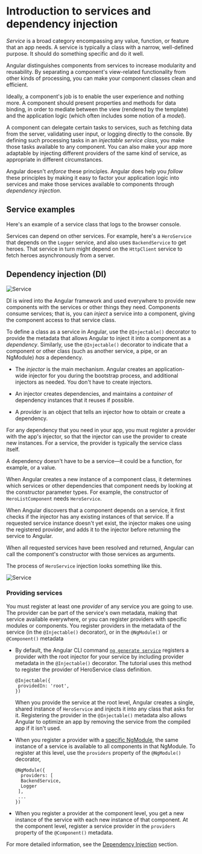 # Introduction to services and dependency injection

*Service* is a broad category encompassing any value, function, or feature that an app needs.
A service is typically a class with a narrow, well-defined purpose.
It should do something specific and do it well.

Angular distinguishes components from services to increase modularity and reusability.
By separating a component's view-related functionality from other kinds of processing,
you can make your component classes clean and efficient.

Ideally, a component's job is to enable the user experience and nothing more.
A component should present properties and methods for data binding,
in order to mediate between the view (rendered by the template)
and the application logic (which often includes some notion of a *model*).

A component can delegate certain tasks to services, such as fetching data from the server,
validating user input, or logging directly to the console.
By defining such processing tasks in an *injectable service class*, you make those tasks
available to any component.
You can also make your app more adaptable by injecting different providers of the same kind of service,
as appropriate in different circumstances.

Angular doesn't *enforce* these principles. Angular does help you *follow* these principles
by making it easy to factor your application logic into services and make those services
available to components through *dependency injection*.

## Service examples

Here's an example of a service class that logs to the browser console.

<code-example path="architecture/src/app/logger.service.ts" header="src/app/logger.service.ts (class)" region="class"></code-example>

Services can depend on other services. For example, here's a `HeroService` that depends on the `Logger` service, and also uses `BackendService` to get heroes. That service in turn might depend on the `HttpClient` service to fetch heroes asynchronously from a server.

<code-example path="architecture/src/app/hero.service.ts" header="src/app/hero.service.ts (class)" region="class"></code-example>

## Dependency injection (DI)

<img src="generated/images/guide/architecture/dependency-injection.png" alt="Service" class="left">

DI is wired into the Angular framework and used everywhere to provide new components with the services or other things they need.
Components consume services; that is, you can *inject* a service into a component, giving the component access to that service class.

To define a class as a service in Angular, use the `@Injectable()` decorator to provide the metadata that allows Angular to inject it into a component as a *dependency*.
Similarly, use the `@Injectable()` decorator to indicate that a component or other class (such as another service, a pipe, or an NgModule) *has* a dependency.

* The *injector* is the main mechanism. Angular creates an application-wide injector for you during the bootstrap process, and additional injectors as needed. You don't have to create injectors.

* An injector creates dependencies, and maintains a *container* of dependency instances that it reuses if possible.

* A *provider* is an object that tells an injector how to obtain or create a dependency.

For any dependency that you need in your app, you must register a provider with the app's injector,
so that the injector can use the provider to create new instances.
For a service, the provider is typically the service class itself.

<div class="alert is-helpful">

A dependency doesn't have to be a service&mdash;it could be a function, for example, or a value.

</div>

When Angular creates a new instance of a component class, it determines which services or other dependencies that component needs by looking at the constructor parameter types. For example, the constructor of `HeroListComponent` needs `HeroService`.

<code-example path="architecture/src/app/hero-list.component.ts" header="src/app/hero-list.component.ts (constructor)" region="ctor"></code-example>

When Angular discovers that a component depends on a service, it first checks if the injector has any existing instances of that service. If a requested service instance doesn't yet exist, the injector makes one using the registered provider, and adds it to the injector before returning the service to Angular.

When all requested services have been resolved and returned, Angular can call the component's constructor with those services as arguments.

The process of `HeroService` injection looks something like this.

<div class="lightbox">
  <img src="generated/images/guide/architecture/injector-injects.png" alt="Service" class="left">
</div>

### Providing services

You must register at least one *provider* of any service you are going to use.
The provider can be part of the service's own metadata, making that service available everywhere,
or you can register providers with specific modules or components.
You register providers in the metadata of the service (in the `@Injectable()` decorator),
or in the `@NgModule()` or `@Component()` metadata

* By default, the Angular CLI command [`ng generate service`](cli/generate) registers a provider with the root injector for your service by including provider metadata in the `@Injectable()` decorator. The tutorial uses this method to register the provider of HeroService class definition.

   ```
   @Injectable({
    providedIn: 'root',
   })
   ```

   When you provide the service at the root level, Angular creates a single, shared instance of `HeroService`
   and injects it into any class that asks for it.
   Registering the provider in the `@Injectable()` metadata also allows Angular to optimize an app
   by removing the service from the compiled app if it isn't used.

* When you register a provider with a [specific NgModule](guide/architecture-modules), the same instance of a service is available to all components in that NgModule. To register at this level, use the `providers` property of the `@NgModule()` decorator,

   ```
   @NgModule({
     providers: [
     BackendService,
     Logger
    ],
    ...
   })
   ```

* When you register a provider at the component level, you get a new instance of the
service with each new instance of that component.
At the component level, register a service provider in the `providers` property of the `@Component()` metadata.

   <code-example path="architecture/src/app/hero-list.component.ts" header="src/app/hero-list.component.ts (component providers)" region="providers"></code-example>

For more detailed information, see the [Dependency Injection](guide/dependency-injection) section.

